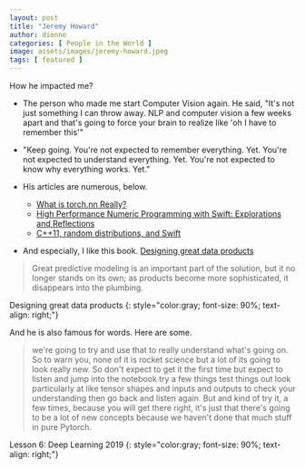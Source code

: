 ```yaml
---
layout: post
title: "Jeremy Howard"
author: dionne
categories: [ People in the World ]
image: assets/images/jeremy-howard.jpeg
tags: [ featured ]
---
```


How he impacted me?

- The person who made me start Computer Vision again. He said, "It's not just something I can throw away. NLP and computer vision a few weeks apart and that's going to force your brain to realize like 'oh I have to remember this'"

- "Keep going.  You're not expected to remember everything. Yet.  You're not expected to understand everything. Yet. You're not expected to know why everything works.  Yet."

- His articles are numerous, below.
    - [What is torch.nn Really?](https://pytorch.org/tutorials/beginner/nn_tutorial.html)
    - [High Performance Numeric Programming with Swift: Explorations and Reflections](https://www.fast.ai/2019/01/10/swift-numerics/) 
    - [C++11, random distributions, and Swift](https://www.fast.ai/2019/01/13/swift-random/)
- And especially, I like this book. [Designing great data products](https://www.oreilly.com/radar/drivetrain-approach-data-products/)

> Great predictive modeling is an important part of the solution, but it no longer stands on its own; as products become more sophisticated, it disappears into the plumbing.

Designing great data products
{: style="color:gray; font-size: 90%; text-align: right;"}

And he is also famous for words. Here are some.

> we're going to try and use that to really understand what's going on. So to warn you, none of it is rocket science but a lot of its going to look really new. So don't expect to get it the first time but expect to listen and jump into the notebook try a few things test things out look particularly at like tensor shapes and inputs and outputs to check your understanding then go back and listen again. But and kind of try it, a few times, because you will get there right, it's just that there's going to be a lot of new concepts because we haven't done that much stuff in pure Pytorch.

Lesson 6: Deep Learning 2019
{: style="color:gray; font-size: 90%; text-align: right;"}